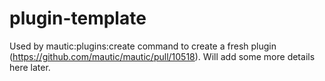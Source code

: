 # plugin-template
Used by mautic:plugins:create command to create a fresh plugin (https://github.com/mautic/mautic/pull/10518). Will add some more details here later.
